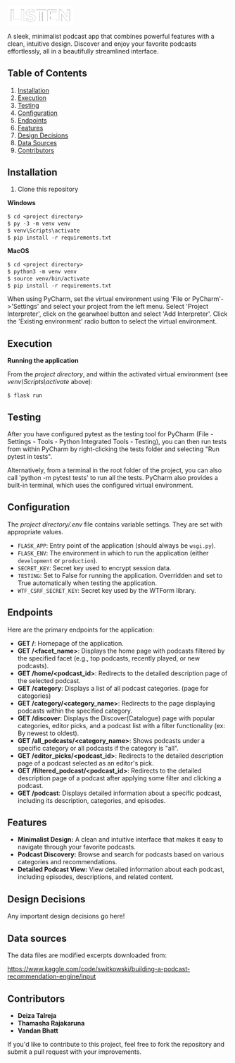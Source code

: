 <br>

<img src="podcast/static/assets/logo.png" alt="Alt text" width="150" style="filter: drop-shadow(0 0 50px rgba(255, 255, 255, 0.1)) drop-shadow(0 0 15px rgba(255, 255, 255, 0.1)) drop-shadow(0 0 15px rgba(255, 255, 255, 0.1));" />

A sleek, minimalist podcast app that combines powerful features with a clean, intuitive design. Discover and enjoy your favorite podcasts effortlessly, all in a beautifully streamlined interface.

## Table of Contents
1. [Installation](#installation)
2. [Execution](#execution)
3. [Testing](#testing)
4. [Configuration](#configuration)
5. [Endpoints](#endpoints)
6. [Features](#features)
7. [Design Decisions](#design-decisions)
8. [Data Sources](#data-sources)
9. [Contributors](#contributors)

## Installation

1. Clone this repository

**Windows**
```shell
$ cd <project directory>
$ py -3 -m venv venv
$ venv\Scripts\activate
$ pip install -r requirements.txt
```

**MacOS**
```shell
$ cd <project directory>
$ python3 -m venv venv
$ source venv/bin/activate
$ pip install -r requirements.txt
```

When using PyCharm, set the virtual environment using 'File or PyCharm'->'Settings' and select your project from the left menu. Select 'Project Interpreter', click on the gearwheel button and select 'Add Interpreter'. Click the 'Existing environment' radio button to select the virtual environment. 

## Execution

**Running the application**

From the *project directory*, and within the activated virtual environment (see *venv\Scripts\activate* above):

````shell
$ flask run
```` 

## Testing

After you have configured pytest as the testing tool for PyCharm (File - Settings - Tools - Python Integrated Tools - Testing), you can then run tests from within PyCharm by right-clicking the tests folder and selecting "Run pytest in tests".

Alternatively, from a terminal in the root folder of the project, you can also call 'python -m pytest tests' to run all the tests. PyCharm also provides a built-in terminal, which uses the configured virtual environment. 

## Configuration

The *project directory/.env* file contains variable settings. They are set with appropriate values.

* `FLASK_APP`: Entry point of the application (should always be `wsgi.py`).
* `FLASK_ENV`: The environment in which to run the application (either `development` or `production`).
* `SECRET_KEY`: Secret key used to encrypt session data.
* `TESTING`: Set to False for running the application. Overridden and set to True automatically when testing the application.
* `WTF_CSRF_SECRET_KEY`: Secret key used by the WTForm library.
 
## Endpoints

Here are the primary endpoints for the application:

* **GET /**: Homepage of the application.
* **GET /<facet_name>**: Displays the home page with podcasts filtered by the specified facet (e.g., top podcasts, recently played, or new podcasts).
* **GET /home/<podcast_id>**: Redirects to the detailed description page of the selected podcast.
* **GET /category**: Displays a list of all podcast categories. (page for categories)
* **GET /category/<category_name>**: Redirects to the page displaying podcasts within the specified category.
* **GET /discover**: Displays the Discover(Catalogue) page with popular categories, editor picks, and a podcast list with a filter functionality (ex: By newest to oldest).
* **GET /all_podcasts/<category_name>**: Shows podcasts under a specific category or all podcasts if the category is "all".
* **GET /editor_picks/<podcast_id>**: Redirects to the detailed description page of a podcast selected as an editor's pick.
* **GET /filtered_podcast/<podcast_id>**: Redirects to the detailed description page of a podcast after applying some filter and clicking a podcast.
* **GET /podcast**: Displays detailed information about a specific podcast, including its description, categories, and episodes.

## Features

- **Minimalist Design:** A clean and intuitive interface that makes it easy to navigate through your favorite podcasts.
- **Podcast Discovery:** Browse and search for podcasts based on various categories and recommendations.
- **Detailed Podcast View:** View detailed information about each podcast, including episodes, descriptions, and related content.

## Design Decisions

Any important design decisions go here!

## Data sources

The data files are modified excerpts downloaded from:

https://www.kaggle.com/code/switkowski/building-a-podcast-recommendation-engine/input

## Contributors

- **Deiza Talreja**
- **Thamasha Rajakaruna**
- **Vandan Bhatt**

If you'd like to contribute to this project, feel free to fork the repository and submit a pull request with your improvements.